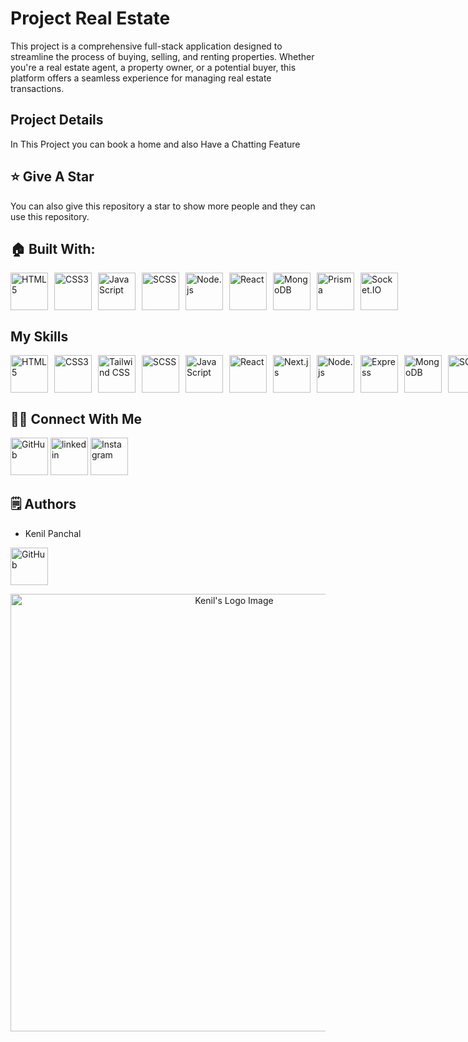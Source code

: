 <link rel="stylesheet" type='text/css' href="https://cdn.jsdelivr.net/gh/devicons/devicon@latest/devicon.min.css" />

# Project Real Estate
This project is a comprehensive full-stack application designed to streamline the process of buying, selling, and renting properties. Whether you're a real estate agent, a property owner, or a potential buyer, this platform offers a seamless experience for managing real estate transactions.

## Project Details 
In This Project you can book a home and also Have a Chatting Feature 

## :star: Give A Star

You can also give this repository a star to show more people and they can use this repository.


## 🏠 Built With:

<div style="display: flex; gap: 10px;">
  <img src="https://cdn.jsdelivr.net/npm/devicon@2.15.1/icons/html5/html5-original.svg" width="60" height="60" alt="HTML5"/>
  <img src="https://cdn.jsdelivr.net/npm/devicon@2.15.1/icons/css3/css3-original.svg" width="60" height="60" alt="CSS3"/>
  <img src="https://cdn.jsdelivr.net/npm/devicon@2.15.1/icons/javascript/javascript-original.svg" width="60" height="60" alt="JavaScript"/>
  <img src="https://cdn.jsdelivr.net/npm/devicon@2.15.1/icons/sass/sass-original.svg" width="60" height="60" alt="SCSS"/>
  <img src="https://cdn.jsdelivr.net/npm/devicon@2.15.1/icons/nodejs/nodejs-original.svg" width="60" height="60" alt="Node.js"/>
  <img src="https://cdn.jsdelivr.net/npm/devicon@2.15.1/icons/react/react-original.svg" width="60" height="60" alt="React"/>
  <img src="https://cdn.jsdelivr.net/npm/devicon@2.15.1/icons/mongodb/mongodb-original.svg" width="60" height="60" alt="MongoDB"/>
  <img src="https://cdn.jsdelivr.net/gh/devicons/devicon@latest/icons/prisma/prisma-original.svg" width="60" height="60" alt="Prisma"/>
  <img src="https://cdn.jsdelivr.net/npm/devicon@2.15.1/icons/socketio/socketio-original.svg" width="60" height="60" alt="Socket.IO"/>
</div>

## My Skills

<div style="display: flex; gap: 10px;">
  <img src="https://cdn.jsdelivr.net/npm/devicon@2.15.1/icons/html5/html5-original.svg" width="60" height="60" alt="HTML5"/>
  <img src="https://cdn.jsdelivr.net/npm/devicon@2.15.1/icons/css3/css3-original.svg" width="60" height="60" alt="CSS3"/>
  <img src="https://cdn.jsdelivr.net/npm/devicon@2.15.1/icons/tailwindcss/tailwindcss-plain.svg" width="60" height="60" alt="Tailwind CSS"/>
  <img src="https://cdn.jsdelivr.net/npm/devicon@2.15.1/icons/sass/sass-original.svg" width="60" height="60" alt="SCSS"/>
  <img src="https://cdn.jsdelivr.net/npm/devicon@2.15.1/icons/javascript/javascript-original.svg" width="60" height="60" alt="JavaScript"/>
  <img src="https://cdn.jsdelivr.net/npm/devicon@2.15.1/icons/react/react-original.svg" width="60" height="60" alt="React"/>
  <img src="https://cdn.jsdelivr.net/npm/devicon@2.15.1/icons/nextjs/nextjs-original.svg" width="60" height="60" alt="Next.js"/>
  <img src="https://cdn.jsdelivr.net/npm/devicon@2.15.1/icons/nodejs/nodejs-original.svg" width="60" height="60" alt="Node.js"/>
  <img src="https://cdn.jsdelivr.net/npm/devicon@2.15.1/icons/express/express-original.svg" width="60" height="60" alt="Express"/>
  <img src="https://cdn.jsdelivr.net/npm/devicon@2.15.1/icons/mongodb/mongodb-original.svg" width="60" height="60" alt="MongoDB"/>
  <img src="https://cdn.jsdelivr.net/npm/devicon@2.15.1/icons/mysql/mysql-original.svg" width="60" height="60" alt="SQL"/>
  <img src="https://cdn.jsdelivr.net/gh/devicons/devicon@latest/icons/prisma/prisma-original.svg" width="60" height="60" alt="Prisma"/>
</div>

## 🙋‍♂️ Connect With Me

[<img src="https://cdn.jsdelivr.net/npm/devicon@2.15.1/icons/github/github-original.svg" width="60" height="60" alt="GitHub" />](https://github.com/Kenil11)
[<img src="https://cdn.jsdelivr.net/gh/devicons/devicon@latest/icons/linkedin/linkedin-plain.svg" width="60" height="60" alt="linkedin"  />](https://www.linkedin.com/in/kenil-panchal-220066253/)
[<img src="https://skillicons.dev/icons?i=instagram" width="60" height="60" alt="Instagram" />](https://www.instagram.com/kenil2205/)&nbsp;


## 🗒️ Authors
- Kenil Panchal

<p align="left">
    <a href="https://github.com/Kenil11">
      <img src="https://cdn.jsdelivr.net/npm/devicon@2.15.1/icons/github/github-original.svg" width="60" height="60" alt="GitHub" />
    </a>
</p>

<p align="center">
  <img src="https://res.cloudinary.com/di6bxoes0/image/upload/v1742032837/txqjv0uxwb64h3lrhywc.webp" alt="Kenil's Logo Image" width="700"/>
</p>
